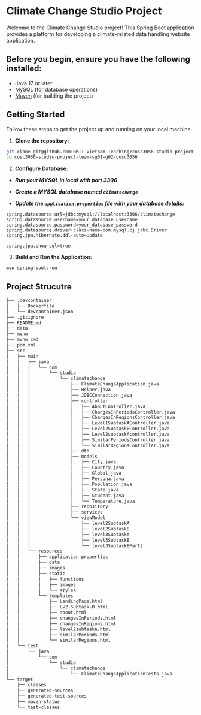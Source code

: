 # Climate Change Studio Project

Welcome to the Climate Change Studio project! This Spring Boot application provides a platform for developing a climate-related data handling website application.

## Before you begin, ensure you have the following installed:

- Java 17 or later
- [MySQL](https://dev.mysql.com/downloads/) (for database operations)
- [Maven](https://maven.apache.org/download.cgi) (for building the project)


## Getting Started

Follow these steps to get the project up and running on your local machine.

1. **Clone the repository:**

```bash
git clone git@github.com:RMIT-Vietnam-Teaching/cosc3056-studio-project-team-sg01-g02-cosc3056.git
cd cosc3056-studio-project-team-sg01-g02-cosc3056
```

2. **Configure Database:**

- ***Run your MYSQL in local with port 3306***

- ***Create a MYSQL database named `climatechange`***

- ***Update the `application.properties` file with your database details:***
```
spring.datasource.url=jdbc:mysql://localhost:3306/climatechange
spring.datasource.username=your_database_username
spring.datasource.password=your_database_password
spring.datasource.driver-class-name=com.mysql.cj.jdbc.Driver
spring.jpa.hibernate.ddl-auto=update

spring.jpa.show-sql=true
```

3. **Build and Run the Application:**
```bash
mvn spring-boot:run
```


## Project Strucutre 

```bash
├── .devcontainer
│   ├── Dockerfile
│   └── devcontainer.json
├── .gitignore
├── README.md
├── data
├── mvnw
├── mvnw.cmd
├── pom.xml
├── src
│   ├── main
│   │   ├── java
│   │   │   └── com
│   │   │       └── studio
│   │   │           └── climatechange
│   │   │               ├── ClimateChangeApplication.java
│   │   │               ├── Helper.java
│   │   │               ├── JDBCConnection.java
│   │   │               ├── controller
│   │   │               │   ├── AboutController.java
│   │   │               │   ├── ChangesInPeriodsController.java
│   │   │               │   ├── ChangesInRegionsController.java
│   │   │               │   ├── Level1SubtaskAController.java
│   │   │               │   ├── Level2SubtaskBController.java
│   │   │               │   ├── Level2subtaskAcontroller.java
│   │   │               │   ├── SimilarPeriodsController.java
│   │   │               │   └── SimilarRegionsController.java
│   │   │               ├── dto
│   │   │               ├── models
│   │   │               │   ├── City.java
│   │   │               │   ├── Country.java
│   │   │               │   ├── Global.java
│   │   │               │   ├── Persona.java
│   │   │               │   ├── Population.java
│   │   │               │   ├── State.java
│   │   │               │   ├── Student.java
│   │   │               │   └── Temperature.java
│   │   │               ├── repository
│   │   │               ├── services
│   │   │               └── viewModel
│   │   │                   ├── level2SubtaskA
│   │   │                   ├── level2SubtaskB
│   │   │                   ├── level3SubtaskA
│   │   │                   ├── level3SubtaskB
│   │   │                   └── level3SubtaskBPart2
│   │   └── resources
│   │       ├── application.properties
│   │       ├── data
│   │       ├── images
│   │       ├── static
│   │       │   ├── functions
│   │       │   ├── images
│   │       │   └── styles
│   │       └── templates
│   │           ├── LandingPage.html
│   │           ├── Lv2-Subtask-B.html
│   │           ├── about.html
│   │           ├── changesInPeriods.html
│   │           ├── changesInRegions.html
│   │           ├── level2subtaskA.html
│   │           ├── similarPeriods.html
│   │           └── similarRegions.html
│   └── test
│       └── java
│           └── com
│               └── studio
│                   └── climatechange
│                       └── ClimateChangeApplicationTests.java
└── target
    ├── classes
    ├── generated-sources
    ├── generated-test-sources
    ├── maven-status
    └── test-classes
```





